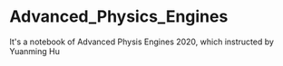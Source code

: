 # Advanced_Physics_Engines
It's a notebook of Advanced Physis Engines 2020, which instructed by Yuanming Hu
